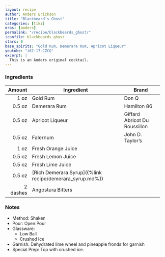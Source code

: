 ```yaml
---
layout: recipe
author: Anders Erickson
title: "Blackbeard’s Ghost"
categories: [tiki]
eras: [anders]
permalink: "/recipe/blackbeards_ghost/"
iconfile: blackbeards_ghost
stars: 0
base_spirits: "Gold Rum, Demerara Rum, Apricot Liqueur"
youtube: "i67-17-CZCQ"
excerpt: |
  This is an Anders original cocktail.
---
```


### Ingredients

|   Amount | Ingredient                                               | Brand                         |
| -------: | -------------------------------------------------------- | ----------------------------- |
|     1 oz | Gold Rum                                                 | Don Q                         |
|   0.5 oz | Demerara Rum                                             | Hamilton 86                   |
|   0.5 oz | Apricot Liqueur                                          | Giffard Abricot Du Roussillon |
|   0.5 oz | Falernum                                                 | John D. Taylor’s              |
|     1 oz | Fresh Orange Juice                                       |
|   0.5 oz | Fresh Lemon Juice                                        |
|   0.5 oz | Fresh Lime Juice                                         |
|   0.5 oz | [Rich Demerara Syrup]({%link recipe/demerara_syrup.md%}) |
| 2 dashes | Angostura Bitters                                        |

### Notes

- Method: Shaken
- Pour: Open Pour
- Glassware:
  - Low Ball
  - Crushed Ice
- Garnish: Dehydrated lime wheel and pineapple fronds for garnish
- Special Prep: Top with crushed ice.
